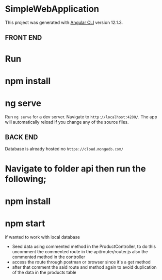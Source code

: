 # SimpleWebApplication

This project was generated with [Angular CLI](https://github.com/angular/angular-cli) version 12.1.3.

## FRONT END
# Run
# npm install
# ng serve

Run `ng serve` for a dev server. Navigate to `http://localhost:4200/`. The app will automatically reload if you change any of the source files.

## BACK END
Database is already hosted no `https://cloud.mongodb.com/`
# Navigate to folder api then run the following;
# npm install
# npm start

if wanted to work with local database
- Seed data using commented method in the ProductController, to do this uncomment the commented route in the api/router/router.js also the commented method in the controller
- access the route through postman or browser since it's a get method
- after that comment the said route and method again to avoid duplication of the data in the products table

